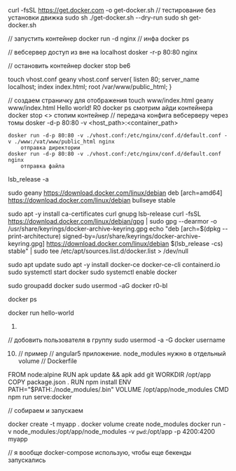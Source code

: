 curl -fsSL https://get.docker.com -o get-docker.sh
// тестирование без установки движка
sudo sh ./get-docker.sh --dry-run
sudo sh get-docker.sh

// запустить контейнер
docker run -d nginx
// инфа
docker ps

// вебсервер доступ из вне на localhost
dosker -r-p 80:80 nginx

// остановить контейнер
docker stop be6

touch vhost.conf
geany vhost.conf
	server{
		listen 80;
		server_name localhost;
		index index.html;
		root /var/www/public_html;
	}

// создаем страничку для отображения
touch www/index.html
geany www/index.html
	Hello world! R0
docker ps
	смотрим айди контейнера
docker stop <>
	стопим контейнер
// передача конфига вебсерверу через томы
dosker -d-p 80:80 -v <host_path>:<container_path> <image>

	dosker run -d-p 80:80 -v ./vhost.conf:/etc/nginx/conf.d/default.conf -v ./www:/vat/www/public_html nginx
		отправка директории
	dosker run -d-p 80:80 -v ./vhost.conf:/etc/nginx/conf.d/default.conf nginx
		отправка файла


lsb_release -a

sudo geany https://download.docker.com/linux/debian
	deb [arch=amd64] https://download.docker.com/linux/debian bullseye stable

sudo apt -y install ca-certificates curl gnupg lsb-release
curl -fsSL https://download.docker.com/linux/debian/gpg | sudo gpg --dearmor -o /usr/share/keyrings/docker-archive-keyring.gpg
echo "deb [arch=$(dpkg --print-architecture) signed-by=/usr/share/keyrings/docker-archive-keyring.gpg] https://download.docker.com/linux/debian $(lsb_release -cs) stable" | sudo tee /etc/apt/sources.list.d/docker.list > /dev/null

sudo apt update
sudo apt -y install docker-ce docker-ce-cli containerd.io
sudo systemctl start docker
sudo systemctl enable docker

sudo groupadd docker
sudo usermod -aG docker r0-bl

docker ps

docker run hello-world


1.
// добовить пользователя в группу
sudo usermod -a -G docker username



10. // пример
// angular5 приложение. node_modules нужно в отдельный volume
// Dockerfile

FROM node:alpine
RUN apk update && apk add git
WORKDIR /opt/app
COPY package.json .
RUN npm install
ENV PATH="$PATH:./node_modules/.bin"
VOLUME /opt/app/node_modules
CMD npm run serve:docker

// собираем и запускаем

docker create -t myapp .
docker volume create node_modules
docker run -v node_modules:/opt/app/node_modules -v `pwd`:/opt/app -p 4200:4200 myapp

// я вообще docker-compose использую, чтобы еще бекенды запускались

